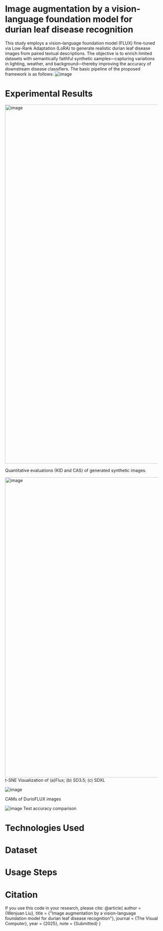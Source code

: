 # Image augmentation by a vision-language foundation model for durian leaf disease recognition
This study employs a vision–language foundation model (FLUX) fine-tuned via Low-Rank Adaptation (LoRA) to generate realistic durian leaf disease images from paired textual descriptions. The objective is to enrich limited datasets with semantically faithful synthetic samples—capturing variations in lighting, weather, and background—thereby improving the accuracy of downstream disease classifiers. The basic pipeline of the proposed framework is as follows:
![image](https://github.com/user-attachments/assets/9b55c31b-d6df-4e5f-9d53-8f86bf6088d0)

# Experimental Results
<img width="1182" alt="image" src="https://github.com/user-attachments/assets/2a0330e7-74bb-472a-92f3-b10effa9eb9b" />

Quantitative evaluations (KID and CAS) of generated synthetic images.

<img width="989" alt="image" src="https://github.com/user-attachments/assets/82a6ce04-af73-4e98-a8e3-f21a8ed4ab75" />
t-SNE Visualization of (a)Flux; (b) SD3.5; (c) SDXL

![image](https://github.com/user-attachments/assets/ee5cc2de-f519-4493-ae39-b958d521f1ca)

CAMs of DurioFLUX images

![image](https://github.com/user-attachments/assets/ee01754c-d5f6-4a02-b7e6-7d890abaf312)
Test accuracy comparison

# Technologies Used

# Dataset

# Usage Steps

# Citation
If you use this code in your research, please cite:
@article{ author = {Wenjuan Liu}, title = {"Image augmentation by a vision-language foundation model for durian leaf disease recognition"}, journal = {The Visual Computer}, year = {2025}, note = {Submitted} }
